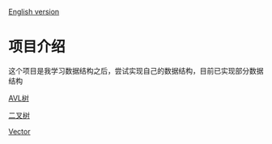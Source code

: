 [English version](https://github.com/ROBINwan999/data-structure/blob/main/README_en.md)

# 项目介绍

这个项目是我学习数据结构之后，尝试实现自己的数据结构，目前已实现部分数据结构

[AVL树](https://github.com/ROBINwan999/data-structure/blob/main/AVL.h)

[二叉树](https://github.com/ROBINwan999/data-structure/blob/main/BST.h)

[Vector](https://github.com/ROBINwan999/data-structure/blob/main/Vector.h)

